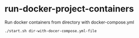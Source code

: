 # run-docker-project-containers
Run docker containers from directory with docker-compose.yml

```shell
./start.sh dir-with-docer-compose.yml-file
```
